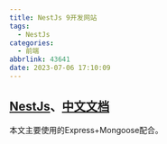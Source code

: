 ```yaml
---
title: NestJs 9开发网站
tags:
  - NestJs
categories:
  - 前端
abbrlink: 43641
date: 2023-07-06 17:10:09
---
```


## [NestJs](https://docs.nestjs.com/first-steps)、[中文文档](https://docs.nestjs.cn/9/introduction)

本文主要使用的Express+Mongoose配合。